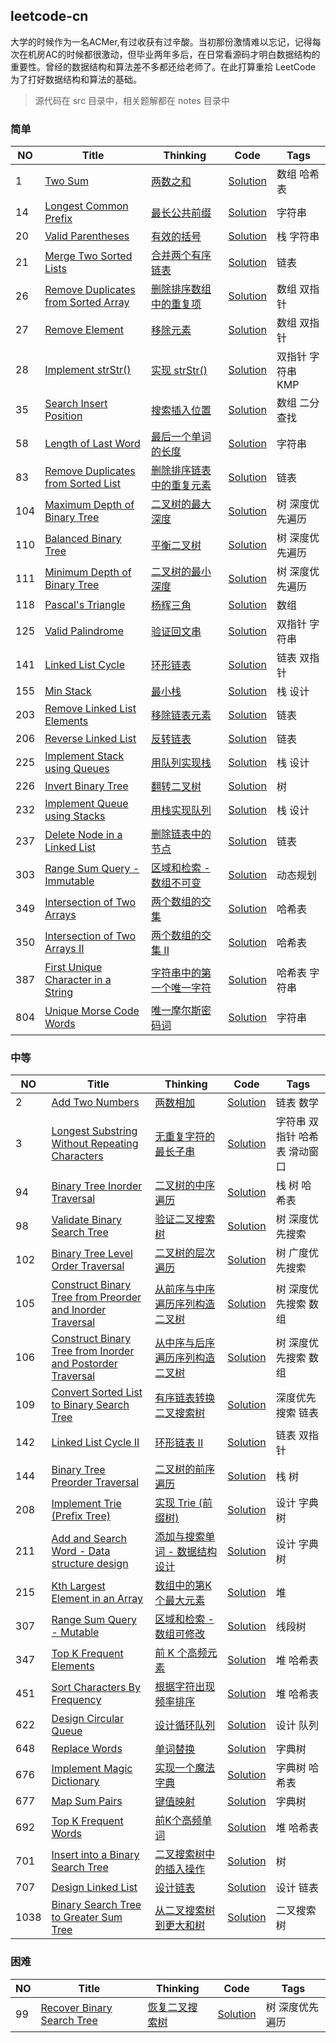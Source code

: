 ## leetcode-cn
大学的时候作为一名ACMer,有过收获有过辛酸。当初那份激情难以忘记，记得每次在机房AC的时候都很激动，但毕业两年多后，在日常看源码才明白数据结构的重要性。曾经的数据结构和算法差不多都还给老师了。在此打算重拾 LeetCode 为了打好数据结构和算法的基础。

> 源代码在 src 目录中，相关题解都在 notes 目录中

### 简单
| NO | Title | Thinking | Code | Tags |
| --- | --- | --- | --- | --- |
| 1 | [Two Sum](https://leetcode-cn.com/problems/two-sum/) | [两数之和](https://github.com/AnthonyZero/leetcode-cn/tree/master/notes/0001) | [Solution](https://github.com/AnthonyZero/leetcode-cn/blob/master/src/com/anthonyzero/easy/_0001/Solution.java) | 数组 哈希表 |
| 14 | [Longest Common Prefix](https://leetcode-cn.com/problems/longest-common-prefix/) | [最长公共前缀](https://github.com/AnthonyZero/leetcode-cn/tree/master/notes/0014) | [Solution](https://github.com/AnthonyZero/leetcode-cn/blob/master/src/com/anthonyzero/easy/_0014/Solution.java) | 字符串 |
| 20 | [Valid Parentheses](https://leetcode-cn.com/problems/valid-parentheses/)| [有效的括号](https://github.com/AnthonyZero/leetcode-cn/tree/master/notes/0020) | [Solution](https://github.com/AnthonyZero/leetcode-cn/blob/master/src/com/anthonyzero/easy/_0020/Solution.java) | 栈 字符串 |
| 21 | [Merge Two Sorted Lists](https://leetcode-cn.com/problems/merge-two-sorted-lists/)| [合并两个有序链表](https://github.com/AnthonyZero/leetcode-cn/tree/master/notes/0021) | [Solution](https://github.com/AnthonyZero/leetcode-cn/blob/master/src/com/anthonyzero/easy/_0021/Solution.java) | 链表 |
| 26 | [Remove Duplicates from Sorted Array](https://leetcode-cn.com/problems/remove-duplicates-from-sorted-array/)| [删除排序数组中的重复项](https://github.com/AnthonyZero/leetcode-cn/tree/master/notes/0026) | [Solution](https://github.com/AnthonyZero/leetcode-cn/blob/master/src/com/anthonyzero/easy/_0026/Solution.java) | 数组 双指针 |
| 27 | [Remove Element](https://leetcode-cn.com/problems/remove-element/)| [移除元素](https://github.com/AnthonyZero/leetcode-cn/tree/master/notes/0027) | [Solution](https://github.com/AnthonyZero/leetcode-cn/blob/master/src/com/anthonyzero/easy/_0027/Solution.java) | 数组 双指针 |
| 28 | [Implement strStr()](https://leetcode-cn.com/problems/implement-strstr/)| [实现 strStr()](https://github.com/AnthonyZero/leetcode-cn/tree/master/notes/0028) | [Solution](https://github.com/AnthonyZero/leetcode-cn/blob/master/src/com/anthonyzero/easy/_0028/Solution.java) | 双指针 字符串 KMP|
| 35 | [Search Insert Position](https://leetcode-cn.com/problems/search-insert-position/)| [搜索插入位置](https://github.com/AnthonyZero/leetcode-cn/tree/master/notes/0035) | [Solution](https://github.com/AnthonyZero/leetcode-cn/blob/master/src/com/anthonyzero/easy/_0035/Solution.java) | 数组 二分查找|
| 58 | [Length of Last Word](https://leetcode-cn.com/problems/length-of-last-word/) | [最后一个单词的长度](https://github.com/AnthonyZero/leetcode-cn/tree/master/notes/0058) | [Solution](https://github.com/AnthonyZero/leetcode-cn/blob/master/src/com/anthonyzero/easy/_0058/Solution.java) | 字符串 |
| 83 | [Remove Duplicates from Sorted List](https://leetcode-cn.com/problems/remove-duplicates-from-sorted-list/) | [删除排序链表中的重复元素](https://github.com/AnthonyZero/leetcode-cn/tree/master/notes/0083) | [Solution](https://github.com/AnthonyZero/leetcode-cn/blob/master/src/com/anthonyzero/easy/_0083/Solution.java) | 链表 |
| 104 | [Maximum Depth of Binary Tree](https://leetcode-cn.com/problems/maximum-depth-of-binary-tree/) | [二叉树的最大深度](https://github.com/AnthonyZero/leetcode-cn/tree/master/notes/0104) | [Solution](https://github.com/AnthonyZero/leetcode-cn/blob/master/src/com/anthonyzero/easy/_0104/Solution.java) | 树 深度优先遍历 |
| 110 | [Balanced Binary Tree](https://leetcode-cn.com/problems/balanced-binary-tree/) | [平衡二叉树](https://github.com/AnthonyZero/leetcode-cn/tree/master/notes/0110) | [Solution](https://github.com/AnthonyZero/leetcode-cn/blob/master/src/com/anthonyzero/easy/_0110/Solution.java) | 树 深度优先遍历 |
| 111 | [Minimum Depth of Binary Tree](https://leetcode-cn.com/problems/minimum-depth-of-binary-tree/) | [二叉树的最小深度](https://github.com/AnthonyZero/leetcode-cn/tree/master/notes/0111) | [Solution](https://github.com/AnthonyZero/leetcode-cn/blob/master/src/com/anthonyzero/easy/_0111/Solution.java) | 树 深度优先遍历 |
| 118 | [Pascal's Triangle](https://leetcode-cn.com/problems/pascals-triangle/) | [杨辉三角](https://github.com/AnthonyZero/leetcode-cn/tree/master/notes/0118) | [Solution](https://github.com/AnthonyZero/leetcode-cn/blob/master/src/com/anthonyzero/easy/_0118/Solution.java) | 数组 |
| 125 | [Valid Palindrome](https://leetcode-cn.com/problems/valid-palindrome/) | [验证回文串](https://github.com/AnthonyZero/leetcode-cn/tree/master/notes/0125) | [Solution](https://github.com/AnthonyZero/leetcode-cn/blob/master/src/com/anthonyzero/easy/_0125/Solution.java) | 双指针 字符串 |
| 141 | [Linked List Cycle](https://leetcode-cn.com/problems/linked-list-cycle/) | [环形链表](https://github.com/AnthonyZero/leetcode-cn/tree/master/notes/0141) | [Solution](https://github.com/AnthonyZero/leetcode-cn/blob/master/src/com/anthonyzero/easy/_0141/Solution.java) | 链表 双指针 |
| 155 | [Min Stack](https://leetcode-cn.com/problems/min-stack/) | [最小栈](https://github.com/AnthonyZero/leetcode-cn/tree/master/notes/0155) | [Solution](https://github.com/AnthonyZero/leetcode-cn/blob/master/src/com/anthonyzero/easy/_0155/Solution.java) | 栈 设计 |
| 203 | [Remove Linked List Elements](https://leetcode-cn.com/problems/remove-linked-list-elements/) | [移除链表元素](https://github.com/AnthonyZero/leetcode-cn/tree/master/notes/0203) | [Solution](https://github.com/AnthonyZero/leetcode-cn/blob/master/src/com/anthonyzero/easy/_0203/Solution.java) | 链表 |
| 206 | [Reverse Linked List](https://leetcode-cn.com/problems/reverse-linked-list/) | [反转链表](https://github.com/AnthonyZero/leetcode-cn/tree/master/notes/0206) | [Solution](https://github.com/AnthonyZero/leetcode-cn/blob/master/src/com/anthonyzero/easy/_0206/Solution.java) | 链表 |
| 225 | [Implement Stack using Queues](https://leetcode-cn.com/problems/implement-stack-using-queues/) | [用队列实现栈](https://github.com/AnthonyZero/leetcode-cn/tree/master/notes/0225) | [Solution](https://github.com/AnthonyZero/leetcode-cn/blob/master/src/com/anthonyzero/easy/_0225/Solution.java) | 栈 设计 |
| 226 | [Invert Binary Tree](https://leetcode-cn.com/problems/invert-binary-tree/) | [翻转二叉树](https://github.com/AnthonyZero/leetcode-cn/tree/master/notes/0226) | [Solution](https://github.com/AnthonyZero/leetcode-cn/blob/master/src/com/anthonyzero/easy/_0226/Solution.java) | 树 |
| 232 | [Implement Queue using Stacks](https://leetcode-cn.com/problems/implement-queue-using-stacks/) | [用栈实现队列](https://github.com/AnthonyZero/leetcode-cn/tree/master/notes/0232) | [Solution](https://github.com/AnthonyZero/leetcode-cn/blob/master/src/com/anthonyzero/easy/_0232/Solution.java) | 栈 设计 |
| 237 | [Delete Node in a Linked List](https://leetcode-cn.com/problems/delete-node-in-a-linked-list/) | [删除链表中的节点](https://github.com/AnthonyZero/leetcode-cn/tree/master/notes/0237) | [Solution](https://github.com/AnthonyZero/leetcode-cn/blob/master/src/com/anthonyzero/easy/_0237/Solution.java) | 链表 |
| 303 | [Range Sum Query - Immutable](https://leetcode-cn.com/problems/range-sum-query-immutable/) | [区域和检索 - 数组不可变](https://github.com/AnthonyZero/leetcode-cn/tree/master/notes/0303) | [Solution](https://github.com/AnthonyZero/leetcode-cn/blob/master/src/com/anthonyzero/easy/_0303/Solution.java) | 动态规划 |
| 349 | [Intersection of Two Arrays](https://leetcode-cn.com/problems/intersection-of-two-arrays/) | [两个数组的交集](https://github.com/AnthonyZero/leetcode-cn/tree/master/notes/0349) | [Solution](https://github.com/AnthonyZero/leetcode-cn/blob/master/src/com/anthonyzero/easy/_0349/Solution.java) | 哈希表 |
| 350 | [Intersection of Two Arrays II](https://leetcode-cn.com/problems/intersection-of-two-arrays-ii/) | [ 两个数组的交集 II](https://github.com/AnthonyZero/leetcode-cn/tree/master/notes/0350) | [Solution](https://github.com/AnthonyZero/leetcode-cn/blob/master/src/com/anthonyzero/easy/_0350/Solution.java) | 哈希表 |
| 387 | [First Unique Character in a String](https://leetcode-cn.com/problems/first-unique-character-in-a-string/) | [ 字符串中的第一个唯一字符](https://github.com/AnthonyZero/leetcode-cn/tree/master/notes/0387) | [Solution](https://github.com/AnthonyZero/leetcode-cn/blob/master/src/com/anthonyzero/easy/_0387/Solution.java) | 哈希表 字符串 |
| 804 | [Unique Morse Code Words](https://leetcode-cn.com/problems/unique-morse-code-words/) | [ 唯一摩尔斯密码词](https://github.com/AnthonyZero/leetcode-cn/tree/master/notes/0804) | [Solution](https://github.com/AnthonyZero/leetcode-cn/blob/master/src/com/anthonyzero/easy/_0804/Solution.java) | 字符串 |

### 中等
| NO | Title | Thinking | Code | Tags |
| --- | --- | --- | --- | --- |
| 2 | [Add Two Numbers](https://leetcode-cn.com/problems/add-two-numbers/) | [两数相加](https://github.com/AnthonyZero/leetcode-cn/tree/master/notes/0002) | [Solution](https://github.com/AnthonyZero/leetcode-cn/blob/master/src/com/anthonyzero/medium/_0002/Solution.java) | 链表 数学|
| 3 | [Longest Substring Without Repeating Characters](https://leetcode-cn.com/problems/longest-substring-without-repeating-characters/) | [无重复字符的最长子串](https://github.com/AnthonyZero/leetcode-cn/tree/master/notes/0003) | [Solution](https://github.com/AnthonyZero/leetcode-cn/blob/master/src/com/anthonyzero/medium/_0003/Solution.java) | 字符串 双指针 哈希表 滑动窗口|
| 94 | [Binary Tree Inorder Traversal](https://leetcode-cn.com/problems/binary-tree-inorder-traversal/) | [二叉树的中序遍历](https://github.com/AnthonyZero/leetcode-cn/tree/master/notes/0094) | [Solution](https://github.com/AnthonyZero/leetcode-cn/blob/master/src/com/anthonyzero/medium/_0094/Solution.java) | 栈 树 哈希表 |
| 98 | [Validate Binary Search Tree](https://leetcode-cn.com/problems/validate-binary-search-tree/) | [验证二叉搜索树](https://github.com/AnthonyZero/leetcode-cn/tree/master/notes/0098) | [Solution](https://github.com/AnthonyZero/leetcode-cn/blob/master/src/com/anthonyzero/medium/_0098/Solution.java) | 树 深度优先搜索|
| 102 | [Binary Tree Level Order Traversal](https://leetcode-cn.com/problems/binary-tree-level-order-traversal/) | [二叉树的层次遍历](https://github.com/AnthonyZero/leetcode-cn/tree/master/notes/0102) | [Solution](https://github.com/AnthonyZero/leetcode-cn/blob/master/src/com/anthonyzero/medium/_0102/Solution.java) | 树 广度优先搜索|
| 105 | [Construct Binary Tree from Preorder and Inorder Traversal](https://leetcode-cn.com/problems/construct-binary-tree-from-preorder-and-inorder-traversal/) | [从前序与中序遍历序列构造二叉树](https://github.com/AnthonyZero/leetcode-cn/tree/master/notes/0105) | [Solution](https://github.com/AnthonyZero/leetcode-cn/blob/master/src/com/anthonyzero/medium/_0105/Solution.java) | 树 深度优先搜索 数组|
| 106 | [Construct Binary Tree from Inorder and Postorder Traversal](https://leetcode-cn.com/problems/construct-binary-tree-from-inorder-and-postorder-traversal/) | [从中序与后序遍历序列构造二叉树](https://github.com/AnthonyZero/leetcode-cn/tree/master/notes/0106) | [Solution](https://github.com/AnthonyZero/leetcode-cn/blob/master/src/com/anthonyzero/medium/_0106/Solution.java) | 树 深度优先搜索 数组|
| 109 | [Convert Sorted List to Binary Search Tree](https://leetcode-cn.com/problems/convert-sorted-list-to-binary-search-tree/) | [有序链表转换二叉搜索树](https://github.com/AnthonyZero/leetcode-cn/tree/master/notes/0109) | [Solution](https://github.com/AnthonyZero/leetcode-cn/blob/master/src/com/anthonyzero/medium/_0109/Solution.java) | 深度优先搜索 链表|
| 142 | [Linked List Cycle II](https://leetcode-cn.com/problems/linked-list-cycle-ii/) | [环形链表 II](https://github.com/AnthonyZero/leetcode-cn/tree/master/notes/0142) | [Solution](https://github.com/AnthonyZero/leetcode-cn/blob/master/src/com/anthonyzero/medium/_0142/Solution.java) | 链表 双指针|
| 144 | [Binary Tree Preorder Traversal](https://leetcode-cn.com/problems/binary-tree-preorder-traversal/) | [二叉树的前序遍历](https://github.com/AnthonyZero/leetcode-cn/tree/master/notes/0144) | [Solution](https://github.com/AnthonyZero/leetcode-cn/blob/master/src/com/anthonyzero/medium/_0144/Solution.java) | 栈 树|
| 208 | [Implement Trie (Prefix Tree)](https://leetcode-cn.com/problems/implement-trie-prefix-tree/) | [实现 Trie (前缀树)](https://github.com/AnthonyZero/leetcode-cn/tree/master/notes/0208) | [Solution](https://github.com/AnthonyZero/leetcode-cn/blob/master/src/com/anthonyzero/medium/_0208/Solution.java) | 设计 字典树 |
| 211 | [Add and Search Word - Data structure design](https://leetcode-cn.com/problems/add-and-search-word-data-structure-design/) | [添加与搜索单词 - 数据结构设计](https://github.com/AnthonyZero/leetcode-cn/tree/master/notes/0211) | [Solution](https://github.com/AnthonyZero/leetcode-cn/blob/master/src/com/anthonyzero/medium/_0211/Solution.java) | 设计 字典树 |
| 215 | [Kth Largest Element in an Array](https://leetcode-cn.com/problems/kth-largest-element-in-an-array/) | [数组中的第K个最大元素](https://github.com/AnthonyZero/leetcode-cn/tree/master/notes/0215) | [Solution](https://github.com/AnthonyZero/leetcode-cn/blob/master/src/com/anthonyzero/medium/_0215/Solution.java) | 堆 |
| 307 | [Range Sum Query - Mutable](https://leetcode-cn.com/problems/range-sum-query-mutable/) | [区域和检索 - 数组可修改](https://github.com/AnthonyZero/leetcode-cn/tree/master/notes/0307) | [Solution](https://github.com/AnthonyZero/leetcode-cn/blob/master/src/com/anthonyzero/medium/_0307/Solution.java) | 线段树 |
| 347 | [Top K Frequent Elements](https://leetcode-cn.com/problems/top-k-frequent-elements/) | [前 K 个高频元素](https://github.com/AnthonyZero/leetcode-cn/tree/master/notes/0347) | [Solution](https://github.com/AnthonyZero/leetcode-cn/blob/master/src/com/anthonyzero/medium/_0347/Solution.java) | 堆 哈希表|
| 451 | [Sort Characters By Frequency](https://leetcode-cn.com/problems/sort-characters-by-frequency/) | [根据字符出现频率排序](https://github.com/AnthonyZero/leetcode-cn/tree/master/notes/0451) | [Solution](https://github.com/AnthonyZero/leetcode-cn/blob/master/src/com/anthonyzero/medium/_0451/Solution.java) | 堆 哈希表|
| 622 | [Design Circular Queue](https://leetcode-cn.com/problems/design-circular-queue/) | [设计循环队列](https://github.com/AnthonyZero/leetcode-cn/tree/master/notes/0622) | [Solution](https://github.com/AnthonyZero/leetcode-cn/blob/master/src/com/anthonyzero/medium/_0622/Solution.java) | 设计 队列|
| 648 | [Replace Words](https://leetcode-cn.com/problems/replace-words/) | [单词替换](https://github.com/AnthonyZero/leetcode-cn/tree/master/notes/0648) | [Solution](https://github.com/AnthonyZero/leetcode-cn/blob/master/src/com/anthonyzero/medium/_0648/Solution.java) | 字典树 |
| 676 | [Implement Magic Dictionary](https://leetcode-cn.com/problems/implement-magic-dictionary/) | [实现一个魔法字典](https://github.com/AnthonyZero/leetcode-cn/tree/master/notes/0676) | [Solution](https://github.com/AnthonyZero/leetcode-cn/blob/master/src/com/anthonyzero/medium/_0676/Solution.java) | 字典树 哈希表 |
| 677 | [Map Sum Pairs](https://leetcode-cn.com/problems/map-sum-pairs/) | [键值映射](https://github.com/AnthonyZero/leetcode-cn/tree/master/notes/0677) | [Solution](https://github.com/AnthonyZero/leetcode-cn/blob/master/src/com/anthonyzero/medium/_0677/Solution.java) | 字典树 |
| 692 | [Top K Frequent Words](https://leetcode-cn.com/problems/top-k-frequent-words/) | [前K个高频单词](https://github.com/AnthonyZero/leetcode-cn/tree/master/notes/0692) | [Solution](https://github.com/AnthonyZero/leetcode-cn/blob/master/src/com/anthonyzero/medium/_0692/Solution.java) | 堆 哈希表 |
| 701 | [Insert into a Binary Search Tree](https://leetcode-cn.com/problems/insert-into-a-binary-search-tree/) | [二叉搜索树中的插入操作](https://github.com/AnthonyZero/leetcode-cn/tree/master/notes/0701) | [Solution](https://github.com/AnthonyZero/leetcode-cn/blob/master/src/com/anthonyzero/medium/_0701/Solution.java) | 树|
| 707 | [Design Linked List](https://leetcode-cn.com/problems/design-linked-list/) | [设计链表](https://github.com/AnthonyZero/leetcode-cn/tree/master/notes/0707) | [Solution](https://github.com/AnthonyZero/leetcode-cn/blob/master/src/com/anthonyzero/medium/_0707/Solution.java) |设计 链表|
| 1038 | [Binary Search Tree to Greater Sum Tree](https://leetcode-cn.com/problems/binary-search-tree-to-greater-sum-tree/) | [从二叉搜索树到更大和树](https://github.com/AnthonyZero/leetcode-cn/tree/master/notes/1038) | [Solution](https://github.com/AnthonyZero/leetcode-cn/blob/master/src/com/anthonyzero/medium/_1038/Solution.java) | 二叉搜索树 |

### 困难
| NO | Title | Thinking | Code | Tags |
| --- | --- | --- | --- | --- |
| 99 | [Recover Binary Search Tree](https://leetcode-cn.com/problems/recover-binary-search-tree/) | [恢复二叉搜索树](https://github.com/AnthonyZero/leetcode-cn/tree/master/notes/0099) | [Solution](https://github.com/AnthonyZero/leetcode-cn/blob/master/src/com/anthonyzero/hard/_0099/Solution.java) | 树 深度优先遍历 |
